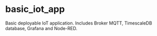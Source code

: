 # basic_iot_app
Basic deployable IoT application. Includes Broker MQTT, TimescaleDB database, Grafana and Node-RED.
